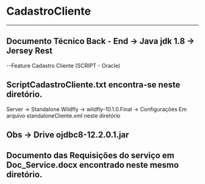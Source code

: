 # CadastroCliente

-----------------------------------------------------------------------------------------------------------------------------------
Documento Técnico Back - End -> Java jdk 1.8 -> Jersey Rest
-----------------------------------------------------------------------------------------------------------------------------------
--Feature Cadastro Cliente (SCRIPT - Oracle)

ScriptCadastroCliente.txt encontra-se neste diretório.
-----------------------------------------------------------------------------------------------------------------------------------
Server -> Standalone Wildfly -> wildfly-10.1.0.Final -> Configurações Em arquivo standaloneCliente.xml neste diretório

Obs -> Drive ojdbc8-12.2.0.1.jar
-----------------------------------------------------------------------------------------------------------------------------------
Documento das Requisições do serviço em Doc_Service.docx encontrado neste mesmo diretório.
-----------------------------------------------------------------------------------------------------------------------------------
